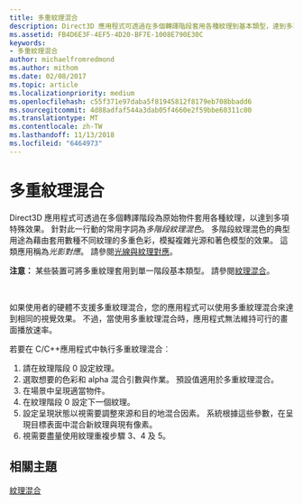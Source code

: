 ```yaml
---
title: 多重紋理混合
description: Direct3D 應用程式可透過在多個轉譯階段套用各種紋理到基本類型，達到多項特效。
ms.assetid: FB4D6E3F-4EF5-4D20-BF7E-1008E790E30C
keywords:
- 多重紋理混合
author: michaelfromredmond
ms.author: mithom
ms.date: 02/08/2017
ms.topic: article
ms.localizationpriority: medium
ms.openlocfilehash: c55f371e97daba5f81945812f8179eb708bbadd6
ms.sourcegitcommit: 4d88adfaf544a3dab05f4660e2f59bbe60311c00
ms.translationtype: MT
ms.contentlocale: zh-TW
ms.lasthandoff: 11/13/2018
ms.locfileid: "6464973"
---
```

# <a name="multipass-texture-blending"></a>多重紋理混合


Direct3D 應用程式可透過在多個轉譯階段為原始物件套用各種紋理，以達到多項特殊效果。 針對此一行動的常用字詞為*多階段紋理混色*。 多階段紋理混色的典型用途為藉由套用數種不同紋理的多重色彩，模擬複雜光源和著色模型的效果。 這類應用稱為*光影對應*。 請參閱[光線與紋理對應](light-mapping-with-textures.md)。

**注意：** 某些裝置可將多重紋理套用到單一階段基本類型。 請參閱[紋理混合](texture-blending.md)。

 

如果使用者的硬體不支援多重紋理混合，您的應用程式可以使用多重紋理混合來達到相同的視覺效果。 不過，當使用多重紋理混合時，應用程式無法維持可行的畫面播放速率。

若要在 C/C++應用程式中執行多重紋理混合︰

1.  請在紋理階段 0 設定紋理。
2.  選取想要的色彩和 alpha 混合引數與作業。 預設值適用於多重紋理混合。
3.  在場景中呈現適當物件。
4.  在紋理階段 0 設定下一個紋理。
5.  設定呈現狀態以視需要調整來源和目的地混合因素。 系統根據這些參數，在呈現目標表面中混合新紋理與現有像素。
6.  視需要盡量使用紋理重複步驟 3、4 及 5。

## <a name="span-idrelated-topicsspanrelated-topics"></a><span id="related-topics"></span>相關主題


[紋理混合](texture-blending.md)

 

 




